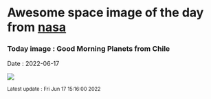
# Awesome space image of the day from [nasa](https://api.nasa.gov/)

### Today image : Good Morning Planets from Chile

Date : 2022-06-17


![](https://apod.nasa.gov/apod/image/2206/PlanetsfromChile__labelled_E-Schulz.jpg)

<small>Latest update : Fri Jun 17 15:16:00 2022</small>


